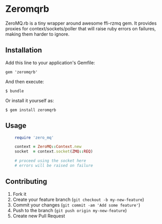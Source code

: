 # Zeromqrb

ZeroMQ.rb is a tiny wrapper around awesome ffi-rzmq gem. It provides proxies
for context/sockets/poller that will raise ruby errors on failures, making them
harder to ignore.

## Installation

Add this line to your application's Gemfile:

    gem 'zeromqrb'

And then execute:

    $ bundle

Or install it yourself as:

    $ gem install zeromqrb

## Usage

```ruby
    require 'zero_mq'

    context = ZeroMQ::Context.new
    socket  = context.socket(ZMQ::REQ)

    # proceed using the socket here
    # errors will be raised on failure
```

## Contributing

1. Fork it
2. Create your feature branch (`git checkout -b my-new-feature`)
3. Commit your changes (`git commit -am 'Add some feature'`)
4. Push to the branch (`git push origin my-new-feature`)
5. Create new Pull Request
